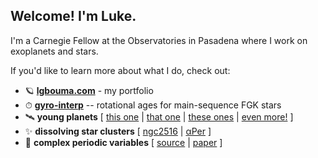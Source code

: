 ## Welcome!  I'm Luke.

I'm a Carnegie Fellow at the Observatories in Pasadena where I work on exoplanets and stars.

If you'd like to learn more about what I do, check out:
- 🪐 **[lgbouma.com](https://lgbouma.com/research)** - my portfolio 
- ⏱ **[gyro-interp](https://github.com/lgbouma/gyro-interp)** -- rotational ages for main-sequence FGK stars
- 🛰 **young planets** [ [this one](https://ui.adsabs.harvard.edu/abs/2022AJ....163..121B/abstract) | [that one](https://ui.adsabs.harvard.edu/abs/2020AJ....160..239B/abstract) | [these ones](https://ui.adsabs.harvard.edu/abs/2022AJ....164..215B/abstract) | [even more!](https://ui.adsabs.harvard.edu/abs/2024arXiv241006246B/abstract) ]
- ✨ **dissolving star clusters** [ [ngc2516](https://ui.adsabs.harvard.edu/abs/2021AJ....162..197B/abstract) | [αPer](https://ui.adsabs.harvard.edu/abs/2023AJ....166...14B/abstract) ]
- 🔴 **complex periodic variables** [ [source](https://github.com/lgbouma/cpv/tree/main/papers/paper) | [paper](https://ui.adsabs.harvard.edu/abs/2024AJ....167...38B/abstract) ]
